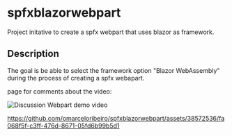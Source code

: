 # spfxblazorwebpart

Project initative to create a spfx webpart that uses blazor as framework.

## Description

The goal is be able to select the framework option "Blazor WebAssembly" during the process of creating a spfx webapart.


page for comments about the video:

![Discussion Webpart demo video](https://github.com/omarceloribeiro/spfxblazorwebpart/discussions/16)


https://github.com/omarceloribeiro/spfxblazorwebpart/assets/38572536/fa068f5f-c3ff-476d-8671-05fd6b99b5d1

